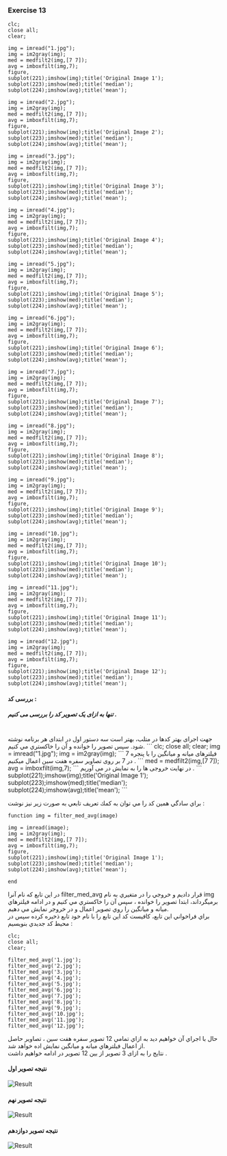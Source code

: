 ### Exercise 13
```
clc;
close all;
clear;

img = imread("1.jpg");
img = im2gray(img);
med = medfilt2(img,[7 7]);
avg = imboxfilt(img,7);
figure,
subplot(221);imshow(img);title('Original Image 1');
subplot(223);imshow(med);title('median');
subplot(224);imshow(avg);title('mean');

img = imread("2.jpg");
img = im2gray(img);
med = medfilt2(img,[7 7]);
avg = imboxfilt(img,7);
figure,
subplot(221);imshow(img);title('Original Image 2');
subplot(223);imshow(med);title('median');
subplot(224);imshow(avg);title('mean');

img = imread("3.jpg");
img = im2gray(img);
med = medfilt2(img,[7 7]);
avg = imboxfilt(img,7);
figure,
subplot(221);imshow(img);title('Original Image 3');
subplot(223);imshow(med);title('median');
subplot(224);imshow(avg);title('mean');

img = imread("4.jpg");
img = im2gray(img);
med = medfilt2(img,[7 7]);
avg = imboxfilt(img,7);
figure,
subplot(221);imshow(img);title('Original Image 4');
subplot(223);imshow(med);title('median');
subplot(224);imshow(avg);title('mean');

img = imread("5.jpg");
img = im2gray(img);
med = medfilt2(img,[7 7]);
avg = imboxfilt(img,7);
figure,
subplot(221);imshow(img);title('Original Image 5');
subplot(223);imshow(med);title('median');
subplot(224);imshow(avg);title('mean');

img = imread("6.jpg");
img = im2gray(img);
med = medfilt2(img,[7 7]);
avg = imboxfilt(img,7);
figure,
subplot(221);imshow(img);title('Original Image 6');
subplot(223);imshow(med);title('median');
subplot(224);imshow(avg);title('mean');

img = imread("7.jpg");
img = im2gray(img);
med = medfilt2(img,[7 7]);
avg = imboxfilt(img,7);
figure,
subplot(221);imshow(img);title('Original Image 7');
subplot(223);imshow(med);title('median');
subplot(224);imshow(avg);title('mean');

img = imread("8.jpg");
img = im2gray(img);
med = medfilt2(img,[7 7]);
avg = imboxfilt(img,7);
figure,
subplot(221);imshow(img);title('Original Image 8');
subplot(223);imshow(med);title('median');
subplot(224);imshow(avg);title('mean');

img = imread("9.jpg");
img = im2gray(img);
med = medfilt2(img,[7 7]);
avg = imboxfilt(img,7);
figure,
subplot(221);imshow(img);title('Original Image 9');
subplot(223);imshow(med);title('median');
subplot(224);imshow(avg);title('mean');

img = imread("10.jpg");
img = im2gray(img);
med = medfilt2(img,[7 7]);
avg = imboxfilt(img,7);
figure,
subplot(221);imshow(img);title('Original Image 10');
subplot(223);imshow(med);title('median');
subplot(224);imshow(avg);title('mean');

img = imread("11.jpg");
img = im2gray(img);
med = medfilt2(img,[7 7]);
avg = imboxfilt(img,7);
figure,
subplot(221);imshow(img);title('Original Image 11');
subplot(223);imshow(med);title('median');
subplot(224);imshow(avg);title('mean');

img = imread("12.jpg");
img = im2gray(img);
med = medfilt2(img,[7 7]);
avg = imboxfilt(img,7);
figure,
subplot(221);imshow(img);title('Original Image 12');
subplot(223);imshow(med);title('median');
subplot(224);imshow(avg);title('mean');

```
#### بررسی کد :
##### تنها به ازای یک تصویر کد را بررسی می کنیم .
<br>
جهت اجرای بهتر کدها در متلب، بهتر است سه دستور اول در ابتدای هر برنامه نوشته شود. 
سپس تصوير را خوانده و آن را خاكستري مي كنيم.
```
clc;
close all;
clear;
img = imread("1.jpg");
img = im2gray(img);
```
فیلترهای میانه و میانگین را با پنجره 7 در 7 بر روی تصاویر سفره هفت سین اعمال میکنیم .
```
med = medfilt2(img,[7 7]);
avg = imboxfilt(img,7);
```
در نهایت خروجی ها را به نمایش در می آوریم .
```
subplot(221);imshow(img);title('Original Image 1');
subplot(223);imshow(med);title('median');
subplot(224);imshow(avg);title('mean');
```

براي سادگي همين كد را مي توان به كمك تعريف تابعي به صورت زير نيز نوشت :
```
function img = filter_med_avg(image) 

img = imread(image);
img = im2gray(img);
med = medfilt2(img,[7 7]);
avg = imboxfilt(img,7);
figure,
subplot(221);imshow(img);title('Original Image 1');
subplot(223);imshow(med);title('median');
subplot(224);imshow(avg);title('mean');

end
```
در اين تابع كه نام آنرا filter_med_avg قرار داديم و خروجي را در متغيري به نام img برميگرداند، ابتدا تصوير را خوانده ،
سپس آن را خاكستري مي كنيم و در ادامه فيلترهاي ميانه و ميانگين را روي تصوير اعمال و در خروجر نمايش مي دهيم.
<br/>
براي فراخواني اين تابع، كافيست كد اين تابع را با نام خود تابع ذخيره كرده سپس در محيط كد جديدي بنويسيم :
```
clc;
close all;
clear;

filter_med_avg('1.jpg');
filter_med_avg('2.jpg');
filter_med_avg('3.jpg');
filter_med_avg('4.jpg');
filter_med_avg('5.jpg');
filter_med_avg('6.jpg');
filter_med_avg('7.jpg');
filter_med_avg('8.jpg');
filter_med_avg('9.jpg');
filter_med_avg('10.jpg');
filter_med_avg('11.jpg');
filter_med_avg('12.jpg');
```
حال با اجراي آن خواهيم ديد به ازاي تمامي 12 تصوير سفره هفت سين ، تصاوير حاصل از اعمال فيلترهاي ميانه و ميانگين نمايش اده خواهد شد.
<br/>
نتایج را به ازای 3 تصوير از بين 12 تصویر در ادامه خواهیم داشت .

#### نتيجه تصوير اول
![Result]()
<br/>

#### نتيجه تصوير نهم
![Result]()
<br/>

#### نتيجه تصوير دوازدهم
![Result]()
<br/>
